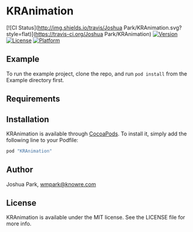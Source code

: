 # KRAnimation

[![CI Status](http://img.shields.io/travis/Joshua Park/KRAnimation.svg?style=flat)](https://travis-ci.org/Joshua Park/KRAnimation)
[![Version](https://img.shields.io/cocoapods/v/KRAnimation.svg?style=flat)](http://cocoapods.org/pods/KRAnimation)
[![License](https://img.shields.io/cocoapods/l/KRAnimation.svg?style=flat)](http://cocoapods.org/pods/KRAnimation)
[![Platform](https://img.shields.io/cocoapods/p/KRAnimation.svg?style=flat)](http://cocoapods.org/pods/KRAnimation)

## Example

To run the example project, clone the repo, and run `pod install` from the Example directory first.

## Requirements

## Installation

KRAnimation is available through [CocoaPods](http://cocoapods.org). To install
it, simply add the following line to your Podfile:

```ruby
pod "KRAnimation"
```

## Author

Joshua Park, wmpark@knowre.com

## License

KRAnimation is available under the MIT license. See the LICENSE file for more info.
